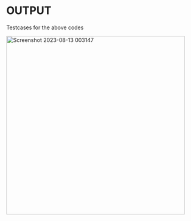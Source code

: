 # OUTPUT 
Testcases for the above codes



<img width="469" alt="Screenshot 2023-08-13 003147" src="https://github.com/atharva-narkhede/AP21110011028-CSE306L/assets/106006803/c587010d-39f7-4a8f-bdaf-1ee9a68c7676">




